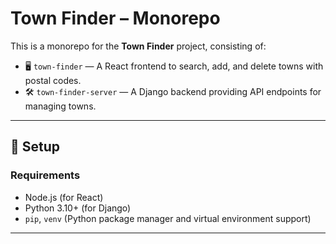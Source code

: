 # Town Finder – Monorepo

This is a monorepo for the **Town Finder** project, consisting of:

- 🖥️ `town-finder` — A React frontend to search, add, and delete towns with postal codes.
- 🛠️ `town-finder-server` — A Django backend providing API endpoints for managing towns.

---

## 🔧 Setup

### Requirements
- Node.js (for React)
- Python 3.10+ (for Django)
- `pip`, `venv` (Python package manager and virtual environment support)

---
